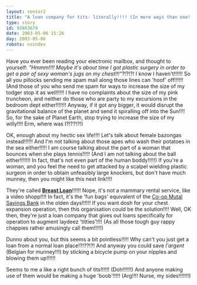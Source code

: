 ```yaml
---
layout: senior2
title: "A loan company for tits- literally!!!! (In more ways than one!!!!)"
type: story
id: 93863679
date: 2003-05-06 15:26
day: 2003-05-06
robots: noindex
---
```


Have you ever been reading your electronic mailbox, and thought to yourself: <i>"Hmmm!!!! Maybe it's about time I got plastic surgery in order to get a pair of sexy woman's jugs on my chest!!!"</i>?!?!?! I know I haven't!!!!!! So all you pillocks sending me spam mail along those lines can 'hoof' off!!!!!! (And those of you who send me spam for ways to increase the size of my todger stop it as well!!!!! I have no complaints about the size of my pink truncheon, and neither do those who are party to my excursions in the bedroom dept either!!!!!!! Anyway, if it got any bigger, it would disrupt the gravitational balance of the planet and send it spiralling off into the Sun!!!! So, for the sake of Planet Earth, stop trying to increase the size of my willy!!!! Erm, where was I?!??!?!)<p>OK, enough about my hectic sex life!!!! Let's talk about female bazongas instead!!!!!! And I'm not talking about those apes who wash their potatoes in the sea either!!!!! I am course talking about the part of a woman that bounces when she plays tennis!!!!! (And I am not talking about the ball either!!!!!!! In fact, that's not even part of the human boddy!!!!!) If you're a woman, and you feel the need to get attacked by a scalpel wielding plastic surgeon in order to obtain unfeasibly large knockers, but don't have much munney, then you might like this next link!!!!<p>They're called <b><a href="http://breastloan.com/">Breast Loan</a></b>!!!!!! Nope, it's not a mammary rental service, like a video shopp!!!! In fact, it's the 'fun bags' equivalent of the <a href="http://www.co-operativebank.co.uk/">Co-op Mutal Savings Bank</a> in the olden days!!!!!! If you want dosh for your chest expansion operation, then this organisation could be the solution!!!! Well, OK then, they're just a loan company that gives out loans specifically for operation to augment laydeez 'titties'!!!! (As all those tough guy rappy chappies rather amusingly call them!!!!!)<p>Dunno about you, but this seems a bit pointless!!!!! Why can't you just get a loan from a normal loan place!?!??!?! And anyway you could save <i>l'argent</i> (Belgian for munney!!!)  by sticking a bicycle pump on your nipples and blowing them up!!!!!!<p>Seems to me a like a right bunch of tits!!!!!! (Doh!!!!!!) And anyone making use of them would be making a huge 'boob'!!!!! (Arg!!!! Nurse, my sides!!!!!!!)
<div style="clear: both;"></div>
</p></p></p></p>
